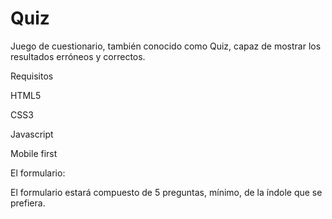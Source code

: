 # Quiz


Juego de cuestionario, también conocido como Quiz, capaz de mostrar los resultados erróneos y correctos.


Requisitos

HTML5

CSS3

Javascript

Mobile first


El formulario:

El formulario estará compuesto de 5 preguntas, mínimo, de la índole que se prefiera.






